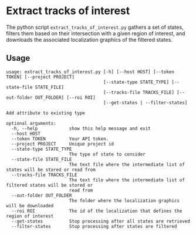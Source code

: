 # Extract tracks of interest

The python script `extract_tracks_of_interest.py` gathers a set of states, filters them based on
their intersection with a given region of interest, and downloads the associated localization
graphics of the filtered states.


## Usage

```
usage: extract_tracks_of_interest.py [-h] [--host HOST] [--token TOKEN] [--project PROJECT]
                                     [--state-type STATE_TYPE] [--state-file STATE_FILE]
                                     [--tracks-file TRACKS_FILE] [--out-folder OUT_FOLDER] [--roi ROI]
                                     [--get-states | --filter-states]

Add attribute to existing type

optional arguments:
  -h, --help            show this help message and exit
  --host HOST
  --token TOKEN         Your API token.
  --project PROJECT     Unique project id
  --state-type STATE_TYPE
                        The type of state to consider
  --state-file STATE_FILE
                        The text file where the intermediate list of states will be stored or read from
  --tracks-file TRACKS_FILE
                        The text file where the intermediate list of filtered states will be stored or
                        read from
  --out-folder OUT_FOLDER
                        The folder where the localization graphics will be downloaded
  --roi ROI             The id of the localization that defines the region of interest
  --get-states          Stop processing after all states are retrieved
  --filter-states       Stop processing after states are filtered
```
